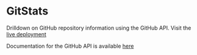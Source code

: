 # GitStats

Drilldown on GitHub repository information using the GitHub API.
Visit the [live deployment](https://elliotredhead.github.io/GitStats/)

Documentation for the GitHub API is available [here](https://docs.github.com/en/free-pro-team@latest/rest)
